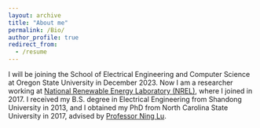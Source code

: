 ```yaml
---
layout: archive
title: "About me"
permalink: /Bio/
author_profile: true
redirect_from:
  - /resume
---
```


I will be joining the School of Electrical Engineering and Computer Science at Oregon State University in December 2023. Now I am a researcher working at <a href="https://www.nrel.gov">National Renewable Energy Laboratory (NREL)</a>, where I joined in 2017. I received my B.S. degree in Electrical Engineering from Shandong University in 2013, and I obtained my PhD from North Carolina State University in 2017, advised by <a href="https://ece.ncsu.edu/people/nlu2/">Professor Ning Lu</a>. 
